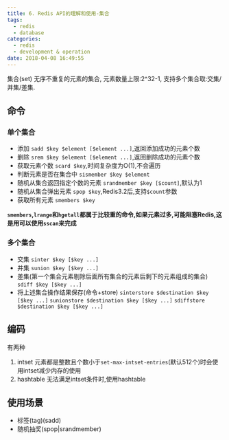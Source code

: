 ```yaml
---
title: 6. Redis API的理解和使用-集合
tags:
  - redis
  - database
categories:
  - redis
  - development & operation
date: 2018-04-08 16:49:55
---
```



集合(set)
无序不重复的元素的集合,
元素数量上限:2^32-1,
支持多个集合取:交集/并集/差集.

<!-- more -->

## 命令

### 单个集合

- 添加
	`sadd $key $element [$element ...]`,返回添加成功的元素个数
- 删除
	`srem $key $element [$element ...]`,返回删除成功的元素个数
- 获取元素个数
	`scard $key`,时间复杂度为O(1),不会遍历
- 判断元素是否在集合中
	`sismember $key $element`
- 随机从集合返回指定个数的元素
	`srandmember $key [$count]`,默认为1
- 随机从集合弹出元素
	`spop $key`,Redis3.2后,支持`$count`参数
- 获取所有元素
	`smembers $key`

**`smembers`,`lrange`和`hgetall`都属于比较重的命令,如果元素过多,可能阻塞Redis,这是用可以使用`sscan`来完成**

### 多个集合

- 交集
	`sinter $key [$key ...]`
- 并集
	`sunion $key [$key ...]`
- 差集(第一个集合元素剔除后面所有集合的元素后剩下的元素组成的集合)
	`sdiff $key [$key ...]`
- 将上述集合操作结果保存(命令+store)
	`sinterstore $destination $key [$key ...]`
	`sunionstore $destination $key [$key ...]`
	`sdiffstore $destination $key [$key ...]`

## 编码

有两种
1. intset
	元素都是整数且个数小于`set-max-intset-entries`(默认512个)时会使用intset减少内存的使用
2. hashtable
	无法满足intset条件时,使用hashtable

## 使用场景

- 标签(tag)(sadd)
- 随机抽奖(spop|srandmember)

